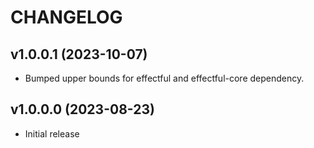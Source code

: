 # CHANGELOG

## v1.0.0.1 (2023-10-07)
* Bumped upper bounds for effectful and effectful-core dependency.

## v1.0.0.0 (2023-08-23)
* Initial release
